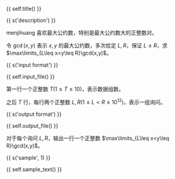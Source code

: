 {{ self.title() }}

{{ s('description') }}

menjihuang 喜欢最大公约数，特别是最大公约数大的正整数对。

令 $\gcd(x,y)$ 表示 $x,y$ 的最大公约数，多次给定 $L,R$，保证 $L\leq R$，求 $\max\limits_{L\leq x<y\leq R}\gcd(x,y)$。

{{ s('input format') }}

{{ self.input_file() }}

第一行一个正整数 $T(1\leq T\leq 10)$，表示数据组数。

之后 $T$ 行，每行两个正整数 $L,R(1\leq L<R\leq 10^{12})$，表示一组询问。

{{ s('output format') }}

{{ self.output_file() }}

对于每个询问 $L,R$，输出一行一个正整数 $\max\limits_{L\leq x<y\leq R}\gcd(x,y)$。

{{ s('sample', 1) }}

{{ self.sample_text() }}


